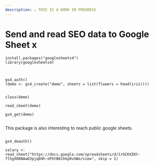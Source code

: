 ```yaml
---
description: ⚠️ THIS IS A WORK IN PROGRESS
---
```


# Send and read  SEO data to Google Sheet x



```text
install.packages("googlesheets4")
library(googlesheets4)



gs4_auth()
(demo <- gs4_create("demo", sheets = list(flowers = head(iris))))


class(demo)

read_sheet(demo)

gs4_get(demo)


```

This package is also interesting to reach public google sheets. 

```text

gs4_deauth()

salary <- read_sheet("https://docs.google.com/spreadsheets/d/1rGCKXIKt-7l5gX06NAwO3pjqEHh-oPXtB8ihkp0vGWo/view", skip = 1)


```

